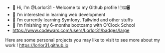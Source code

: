 - 👋 Hi, I’m @Lorlor31 - Welcome to my Github profile !🖱️⌨️🖥️ 
- 👀 I’m interested in learning web development
- 🌱 I’m currently learning Symfony, Tailwind and other stuffs
- 💞️ I’m finishing my 6-months bootcamp with O'Clock School
- https://www.codewars.com/users/Lorlor31/badges/large


Here are some personal projects you may like to visit to see more about my work !
https://lorlor31.github.io


<!---
Lorlor31/Lorlor31 is a ✨ special ✨ repository because its `README.md` (this file) appears on your GitHub profile.
You can click the Preview link to take a look at your changes.
--->

